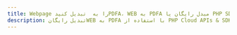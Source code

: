 ---title: Webpage را به  تبدیل کنیدPDFA، WEB به PDFA مبدل رایگان یا PHP SDKdescription: تبدیل رایگانWEB به PDFA با استفاده از PHP Cloud APIs & SDK همچنین اسناد PDF را در Cloud ایجاد، ویرایش و رندر کنید.---